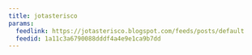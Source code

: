 ```yaml
---
title: jotasterisco
params:
  feedlink: https://jotasterisco.blogspot.com/feeds/posts/default
  feedid: 1a11c3a6790088dddf4a4e9e1ca9b7dd
---
```

